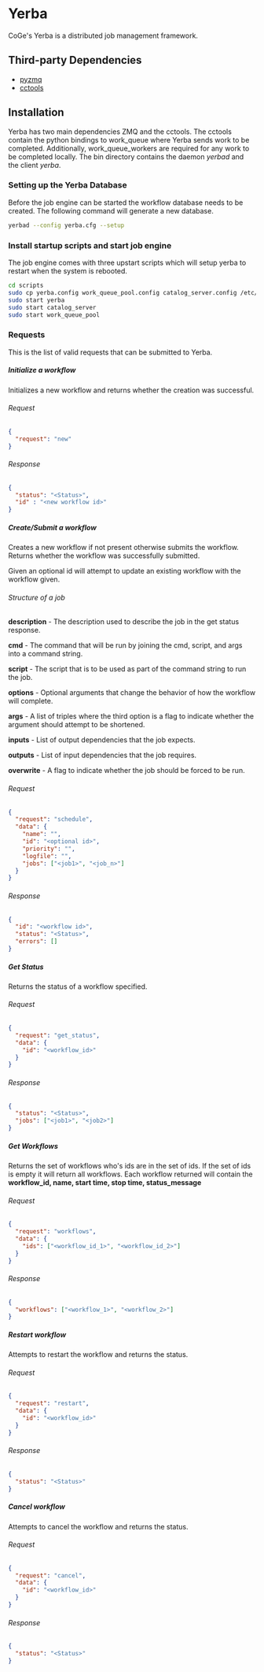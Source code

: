 Yerba
=====

CoGe's Yerba is a distributed job management framework.

Third-party Dependencies
------------------------

 * [pyzmq](https://pypi.python.org/pypi/pyzmq)
 * [cctools](http://www3.nd.edu/~ccl/software/download.shtml)

Installation
------------

Yerba has two main dependencies ZMQ and the cctools. The cctools contain the
python bindings to work_queue where Yerba sends work to be completed.
Additionally, work_queue_workers are required for any work to be completed
locally. The bin directory contains the daemon _yerbad_ and the client _yerba_.

### Setting up the Yerba Database
Before the job engine can be started the workflow database needs to be created.
The following command will generate a new database.

```bash
yerbad --config yerba.cfg --setup
```

### Install startup scripts and start job engine

The job engine comes with three upstart scripts which will setup yerba to restart when the system is rebooted.

```bash
cd scripts
sudo cp yerba.config work_queue_pool.config catalog_server.config /etc/init.d/
sudo start yerba
sudo start catalog_server
sudo start work_queue_pool
```

### Requests
This is the list of valid requests that can be submitted to Yerba.

##### Initialize a workflow
Initializes a new workflow and returns whether the creation was successful.

###### Request
```json
{
  "request": "new"
}
```
###### Response
```json
{
  "status": "<Status>",
  "id" : "<new workflow id>"
}
```
##### Create/Submit a workflow
Creates a new workflow if not present otherwise submits the workflow. Returns whether the workflow was successfully submitted.

Given an optional id will attempt to update an existing workflow with the workflow given.

###### Structure of a job
__description__ - The description used to describe the job in the get status response.

__cmd__ - The command that will be run by joining the cmd, script, and args into a command string.

__script__ - The script that is to be used as part of the command string to run the job.

__options__ - Optional arguments that change the behavior of how the workflow will complete.

__args__ - A list of triples where the third option is a flag to indicate whether the argument should attempt to be shortened.

__inputs__ - List of output dependencies that the job expects.

__outputs__ - List of input dependencies that the job requires.

__overwrite__ - A flag to indicate whether the job should be forced to be run.

###### Request
```json
{
  "request": "schedule",
  "data": {
    "name": "",
    "id": "<optional id>",
    "priority": "",
    "logfile": "",
    "jobs": ["<job1>", "<job_n>"]
  }
}
```
###### Response
```json
{
  "id": "<workflow id>",
  "status": "<Status>",
  "errors": []
}
```
##### Get Status
Returns the status of a workflow specified.

###### Request
```json
{
  "request": "get_status",
  "data": {
    "id": "<workflow_id>"
  }
}
```
###### Response
```json
{
  "status": "<Status>",
  "jobs": ["<job1>", "<job2>"]
}
```
##### Get Workflows
Returns the set of workflows who's ids are in the set of ids. If the set of ids is empty it will return all workflows. Each workflow returned will contain the __workflow_id, name, start time, stop time, status_message__

###### Request
```json
{
  "request": "workflows",
  "data": {
    "ids": ["<workflow_id_1>", "<workflow_id_2>"]
  }
}
```
###### Response
```json
{
  "workflows": ["<workflow_1>", "<workflow_2>"]
}
```

##### Restart workflow
Attempts to restart the workflow and returns the status.

###### Request
```json
{
  "request": "restart",
  "data": {
    "id": "<workflow_id>"
  }
}
```
###### Response
```json
{
  "status": "<Status>"
}
```

##### Cancel workflow
Attempts to cancel the workflow and returns the status.

###### Request
```json
{
  "request": "cancel",
  "data": {
    "id": "<workflow_id>"
  }
}
```
###### Response
```json
{
  "status": "<Status>"
}
```
